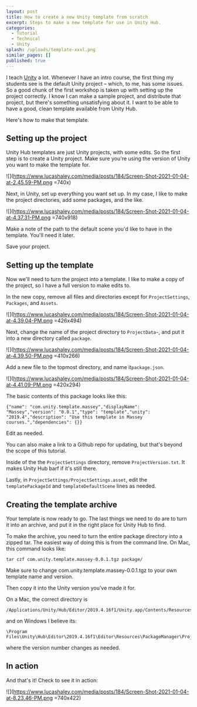 ```yaml
---
layout: post
title: How to create a new Unity template from scratch
excerpt: Steps to make a new template for use in Unity Hub.
categories:
  - Tutorial
  - Technical
  - Unity
splash: /uploads/template-xxxl.png
similar_pages: []
published: true
---
```

I teach [Unity](http://www.unity3d.com/) a lot. Whenever I have an intro course, the first thing my students see is the default Unity project – which, to me, has some issues. So a good chunk of the first workshop is taken up with setting up the project correctly. I know I can make a sample project, and distribute that project, but there's something unsatisfying about it. I want to be able to have a good, clean template available from Unity Hub.

Here's how to make that template.

## Setting up the project

Unity Hub templates are just Unity projects, with some edits. So the first step is to create a Unity project. Make sure you're using the version of Unity you want to make the template for.

![](https://www.lucashaley.com/media/posts/184/Screen-Shot-2021-01-04-at-2.45.59-PM.png =740x)

Next, in Unity, set up everything you want set up. In my case, I like to make the project directories, add some packages, and the like.

![](https://www.lucashaley.com/media/posts/184/Screen-Shot-2021-01-04-at-4.37.31-PM.png =740x918)

Make a note of the path to the default scene you'd like to have in the template. You'll need it later.

Save your project.

## Setting up the template

Now we'll need to turn the project into a template. I like to make a copy of the project, so I have a full version to make edits to.

In the new copy, remove all files and directories except for `ProjectSettings`, `Packages`, and `Assets`.

![](https://www.lucashaley.com/media/posts/184/Screen-Shot-2021-01-04-at-4.39.04-PM.png =426x494)

Next, change the name of the project directory to `ProjectData~`, and put it into a new directory called `package`.

![](https://www.lucashaley.com/media/posts/184/Screen-Shot-2021-01-04-at-4.39.50-PM.png =410x266)

Add a new file to the topmost directory, and name it`package.json`.

![](https://www.lucashaley.com/media/posts/184/Screen-Shot-2021-01-04-at-4.41.09-PM.png =420x294)

The basic contents of this package looks like this:

    {"name": "com.unity.template.massey","displayName": "Massey","version": "0.0.1","type": "template","unity": "2019.4","description": "Use this template in Massey courses.","dependencies": {}}

Edit as needed.

You can also make a link to a Github repo for updating, but that's beyond the scope of this tutorial.

Inside of the the `ProjectSettings` directory, remove `ProjectVersion.txt`. It makes Unity Hub barf if it's still there.

Lastly, in `ProjectSettings/ProjectSettings.asset`, edit the `templatePackageId` and `templateDefaultScene` lines as needed.

## Creating the template archive

Your template is now ready to go. The last things we need to do are to turn it into an archive, and put it in the right place for Unity Hub to find.

To make the archive, you need to turn the entire package directory into a zipped tar. The easiest way of doing this is from the command line. On Mac, this command looks like:

    tar czf com.unity.template.massey-0.0.1.tgz package/

Make sure to change com.unity.template.massey-0.0.1.tgz to your own template name and version.

Then copy it into the Unity version you've made it for.

On a Mac, the correct directory is

    /Applications/Unity/Hub/Editor/2019.4.16f1/Unity.app/Contents/Resources/PackageManager/ProjectTemplates

and on Windows I believe its:

    \Program Files\Unity\Hub\Editor\2019.4.16f1\Editor\Resources\PackageManager\ProjectTemplates

where the version number changes as needed.

## In action

And that's it! Check to see it in action:

![](https://www.lucashaley.com/media/posts/184/Screen-Shot-2021-01-04-at-8.23.46-PM.png =740x422)
